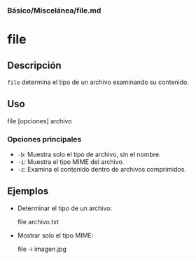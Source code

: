 ### **Básico/Miscelánea/file.md**

# file

## Descripción

`file` determina el tipo de un archivo examinando su contenido.

## Uso

file [opciones] archivo

### Opciones principales

- `-b`: Muestra solo el tipo de archivo, sin el nombre.
- `-i`: Muestra el tipo MIME del archivo.
- `-z`: Examina el contenido dentro de archivos comprimidos.

## Ejemplos

- Determinar el tipo de un archivo:

  file archivo.txt

- Mostrar solo el tipo MIME:

  file -i imagen.jpg
